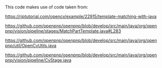 
This code makes use of code taken from:

https://riptutorial.com/opencv/example/22915/template-matching-with-java

https://github.com/openpnp/openpnp/blob/develop/src/main/java/org/openpnp/vision/pipeline/stages/MatchPartTemplate.java#L283

https://github.com/openpnp/openpnp/blob/develop/src/main/java/org/openpnp/util/OpenCvUtils.java

https://github.com/openpnp/openpnp/blob/develop/src/main/java/org/openpnp/vision/pipeline/CvStage.java

